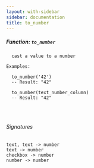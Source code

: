 ```yaml
---
layout: with-sidebar
sidebar: documentation
title: to_number
---
```


##### Function: `to_number`
```
  cast a value to a number

Examples:

  to_number('42')
  -- Result: "42"

  to_number(text_number_column)
  -- Result: "42"




```

###### Signatures
    text, text -> number
    text -> number
    checkbox -> number
    number -> number

